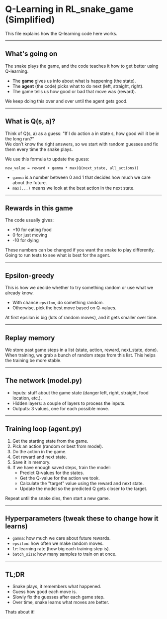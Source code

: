 # Q-Learning in RL_snake_game (Simplified)

This file explains how the Q-learning code here works.

---

## What's going on

The snake plays the game, and the code teaches it how to get better using Q-learning.

- The **game** gives us info about what is happening (the state).
- The **agent** (the code) picks what to do next (left, straight, right).
- The game tells us how good or bad that move was (reward).

We keep doing this over and over until the agent gets good.

---

## What is Q(s, a)?

Think of Q(s, a) as a guess: "If I do action a in state s, how good will it be in the long run?"  
We don’t know the right answers, so we start with random guesses and fix them every time the snake plays.

We use this formula to update the guess:

```
new_value = reward + gamma * max(Q(next_state, all_actions))
```

- `gamma` is a number between 0 and 1 that decides how much we care about the future.
- `max(...)` means we look at the best action in the next state.

---

## Rewards in this game

The code usually gives:
- +10 for eating food
- 0 for just moving
- -10 for dying

These numbers can be changed if you want the snake to play differently. Going to run tests to see what is best for the agent.

---

## Epsilon-greedy

This is how we decide whether to try something random or use what we already know.

- With chance `epsilon`, do something random.
- Otherwise, pick the best move based on Q-values.

At first epsilon is big (lots of random moves), and it gets smaller over time.

---

## Replay memory

We store past game steps in a list (state, action, reward, next_state, done).  
When training, we grab a bunch of random steps from this list. This helps the training be more stable.

---

## The network (model.py)

- Inputs: stuff about the game state (danger left, right, straight, food location, etc.).
- Hidden layers: a couple of layers to process the inputs.
- Outputs: 3 values, one for each possible move.

---

## Training loop (agent.py)

1. Get the starting state from the game.
2. Pick an action (random or best from model).
3. Do the action in the game.
4. Get reward and next state.
5. Save it in memory.
6. If we have enough saved steps, train the model:
   - Predict Q-values for the states.
   - Get the Q-value for the action we took.
   - Calculate the "target" value using the reward and next state.
   - Update the model so the predicted Q gets closer to the target.

Repeat until the snake dies, then start a new game.

---

## Hyperparameters (tweak these to change how it learns)

- `gamma`: how much we care about future rewards.
- `epsilon`: how often we make random moves.
- `lr`: learning rate (how big each training step is).
- `batch_size`: how many samples to train on at once.

---

## TL;DR

- Snake plays, it remembers what happened.
- Guess how good each move is.
- Slowly fix the guesses after each game step.
- Over time, snake learns what moves are better.

Thats about it!

